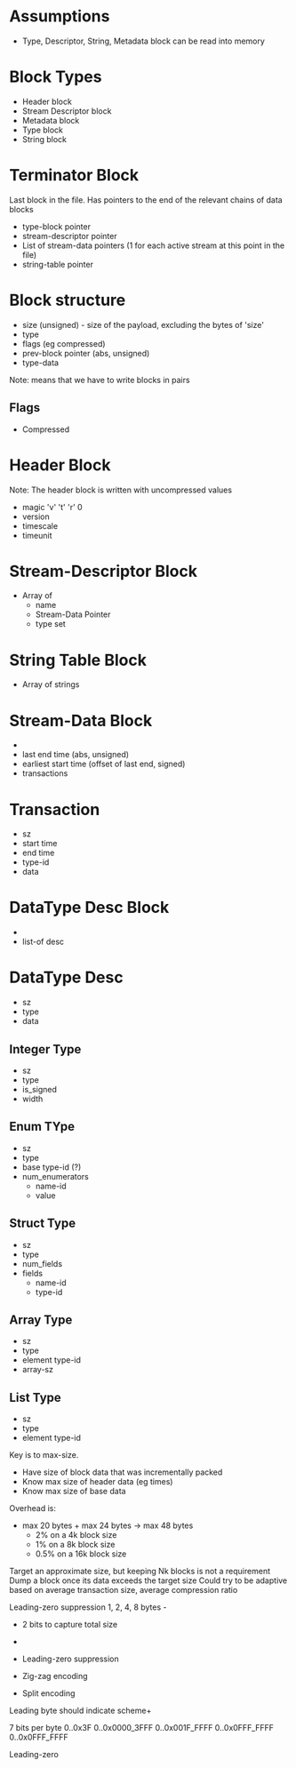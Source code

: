 
# Assumptions
- Type, Descriptor, String, Metadata block can be read into memory


# Block Types
- Header block
- Stream Descriptor block
- Metadata block
- Type block
- String block

# Terminator Block
Last block in the file. Has pointers to the end of the relevant
chains of data blocks
- type-block pointer
- stream-descriptor pointer
- List of stream-data pointers (1 for each active stream at this point in the file)
- string-table pointer


# Block structure
- size (unsigned) - size of the payload, excluding the bytes of 'size'
- type 
- flags (eg compressed)
- prev-block pointer (abs, unsigned)
- type-data 

Note: means that we have to write blocks in pairs

## Flags
- Compressed

# Header Block
Note: The header block is written with uncompressed values
- magic 'v' 't' 'r' 0
- version
- timescale 
- timeunit

# Stream-Descriptor Block
- Array of
  - name
  - Stream-Data Pointer
  - type set 

# String Table Block
- Array of strings

# Stream-Data Block
- <base>
- last end time (abs, unsigned)
- earliest start time (offset of last end, signed)
- transactions

# Transaction
- sz
- start time
- end time
- type-id
- data

# DataType Desc Block
- <base>
- list-of desc

# DataType Desc
- sz
- type
- data

## Integer Type
- sz
- type
- is_signed
- width

## Enum TYpe
- sz
- type
- base type-id (?)
- num_enumerators
  - name-id
  - value

## Struct Type
- sz
- type
- num_fields
- fields
  - name-id
  - type-id

## Array Type
- sz
- type
- element type-id
- array-sz

## List Type
- sz
- type
- element type-id

Key is to max-size. 
- Have size of block data that was incrementally packed
- Know max size of header data (eg times)
- Know max size of base data

Overhead is:
- max 20 bytes + max 24 bytes -> max 48 bytes
  - 2% on a 4k block size
  - 1% on a 8k block size
  - 0.5% on a 16k block size

Target an approximate size, but keeping Nk blocks is not a requirement
Dump a block once its data exceeds the target size
Could try to be adaptive based on average transaction size, average compression ratio

Leading-zero suppression
1, 2, 4, 8 bytes - 
- 2 bits to capture total size
- 

- Leading-zero suppression
- Zig-zag encoding
- Split encoding

Leading byte should indicate scheme+

7 bits per byte
0..0x3F
0..0x0000_3FFF
0..0x001F_FFFF
0..0x0FFF_FFFF
0..0x0FFF_FFFF

Leading-zero

